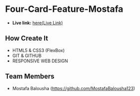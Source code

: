 # Four-Card-Feature-Mostafa
- **Live link:**
[here(Live Link)](https://ninjas-t.github.io/Four-Card-Feature-Mostafa/)


## How Create It
- HTML5 & CSS3 (FlexBox)
- GIT & GITHUB
- RESPONSIVE WEB DESIGN

## Team Members
- Mostafa Balousha (https://github.com/MostafaBalousha123)

